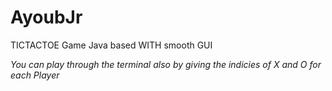 # AyoubJr
TICTACTOE Game Java based
WITH smooth GUI 

*You can play through the terminal also by giving the indicies of X and O for each Player*
